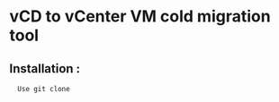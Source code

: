    <H1> vCD to vCenter VM cold migration tool </H1>
   
   
  <H2> Installation :</H2>
      
      Use git clone 
  
      

